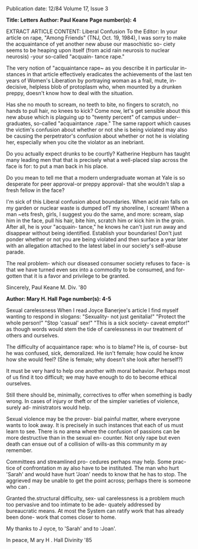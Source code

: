 Publication date: 12/84
Volume 17, Issue 3

**Title: Letters**
**Author: Paul Keane**
**Page number(s): 4**

EXTRACT ARTICLE CONTENT:
Liberal Confusion 
To the Editor: 
In your article on rape, "Among 
Friends" (TNJ, Oct. 19, 1984), I was 
sorry to make the acquaintance of yet 
another new abuse our masochistic so-
ciety seems to be heaping upon itself 
(from acid rain neurosis to nuclear 
neurosis) -your so-called "acquain-
tance rape." 

The very notion of "acquaintance 
rape~ as you describe it in particular in-
stances in 
that article effectively 
eradicates the achievements of the last 
ten years of Women's Liberation by 
portraying woman as a frail, mute, in-
decisive, helpless blob of protoplasm 
who, when mounted by a drunken 
preppy, doesn't know how to deal with 
the situation. 

Has she no mouth to scream, no 
teeth to bite, no fingers to scratch, no 
hands to pull hair, no knees to kick? 
Come now, let's get sensible about 
this new abuse which is plaguing up to 
"twenty percent" of campus under-· 
graduates, so-called "acquaintance 
.rape." The same rapport which causes 
the victim's confusion about whether or 
not she is being violated may also be 
causing the 
perpetrator's confusion 
about whether or not he is violating her, 
especially when you cite the violator as 
an inebriant. 

Do you actually expect drunks to be 
courtly? Katherine Hepburn has taught 
many leading men that that is precisely 
what a well-placed slap across the face is 
for: to put a man back in his place. 

Do you mean to tell me that a 
modern undergraduate woman at Yale 
is so desperate for peer approval-or 
preppy approval- that she wouldn't 
slap a fresh fellow in the face? 

I'm sick of this Liberal confusion 
about boundaries. When acid rain falls 
on my garden or nuclear waste is 
dumped ofT my shoreline, I scream! 
When a man ~ets fresh, girls, I suggest 
you do the same, and more: scream, 
slap him in the face, pull his hair, bite 
him, scratch him or kick him in the 
groin. After all, he is your "acquain-
tance," he knows he can't just run away 
and disappear without being identified. 
Establish your boundaries! Don't just 
ponder whether or not you are being 
violated and then surface a year later 
with an allegation attached to the latest 
label in our society's self-abuse parade. 

The real problem- which our diseased 
consumer society refuses to face- is 
that we have turned even sex into a 
commodity to be consumed, and for-
gotten that it is a favor and privilege to 
be granted. 

Sincerely, 
Paul Keane 
M. Div. '80


**Author: Mary H. Hall**
**Page number(s): 4-5**

Sexual carelessness 
When I read Joyce Banerjee's article 
I find myself wanting to respond in 
slogans: "Sexuality- not just genitalia!" 
"Protect the 
whole 
person!" "Stop 
'casual' 
sex!" "This is 
a 
sick 
society- caveat emptor!" as though 
words would 
stem 
the tide of 
carelessness in our treatment of others 
and ourselves. 

The difficulty of acquaintance rape: 
who is to blame? He is, of course- but 
he was confused, sick, demoralized. He 
isn't female; how could he know how 
she would feel? (She is female; why 
doesn't she look after herself?) 

It must be very hard to help one 
another with moral behavior. Perhaps 
most of us find it too difficult; we may 
have enough to do to become ethical 
ourselves. 

Still 
there 
should be, 
minimally, correctives to offer when 
something is badly wrong. In cases of 
injury or theft or of the simpler 
varieties of violence, 
surely ad-
ministrators would help. 

Sexual violence may be the prover-
bial painful matter, where everyone 
wants to look away. It is precisely in 
such instances that each of us must 
learn to see. There is no arena where 
the confusion of passions can be more 
destructive than in the sexual en-
counter. Not only rape but even death 
can ensue out of a collision of wills-as 
this community m ay remember. 

Committees and streamlined pro-
cedures perhaps may help. Some prac-
tice of confrontation m ay also have to 
be instituted. The man who hurt 'Sarah' 
and would have hurt 'Joan' needs to 
know that he has to stop. The aggrieved 
may be unable to get the point across; 
perhaps there is someone who can . 

Granted the.structural difficulty, sex-
ual carelessness is a problem much too 
pervasive and too intimate to be ade-
quately addressed by bureaucratic 
means. At most the System can ratify 
work that has already been done- work 
that comes closer to home. 

My thanks to J oyce, to 'Sarah' and to 
:Joan'. 

In peace, 
M ary H . Hall 
Divinity '85